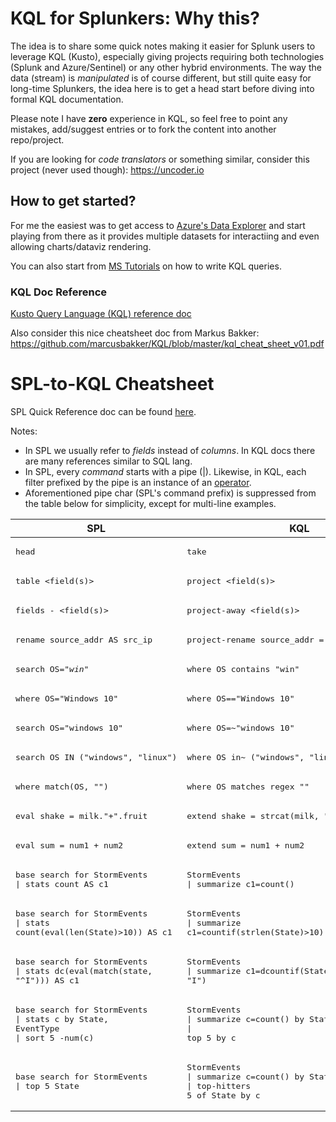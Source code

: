 # KQL for Splunkers: Why this?
The idea is to share some quick notes making it easier for Splunk users to leverage KQL (Kusto), especially giving projects requiring both technologies (Splunk and Azure/Sentinel) or any other hybrid environments. The way the data (stream) is _manipulated_ is of course different, but still quite easy for long-time Splunkers, the idea here is to get a head start before diving into formal KQL documentation.

Please note I have **zero** experience in KQL, so feel free to point any mistakes, add/suggest entries or to fork the content into another repo/project.

If you are looking for _code translators_ or something similar, consider this project (never used though): https://uncoder.io

## How to get started?
For me the easiest was to get access to [Azure's Data Explorer](https://dataexplorer.azure.com) and start playing from there as it provides multiple datasets for interactiing and even allowing charts/dataviz rendering.

You can also start from [MS Tutorials](https://docs.microsoft.com/en-us/azure/data-explorer/write-queries) on how to write KQL queries.

### KQL Doc Reference

[Kusto Query Language (KQL) reference doc](https://docs.microsoft.com/en-us/azure/data-explorer/kusto/query/)

Also consider this nice cheatsheet doc from Markus Bakker: https://github.com/marcusbakker/KQL/blob/master/kql_cheat_sheet_v01.pdf

# SPL-to-KQL Cheatsheet
SPL Quick Reference doc can be found [here](https://docs.splunk.com/Documentation/Splunk/8.1.0/SearchReference/ListOfSearchCommands).

Notes:
* In SPL we usually refer to _fields_ instead of _columns_. In KQL docs there are many references similar to SQL lang.
* In SPL, every _command_ starts with a pipe (|). Likewise, in KQL, each filter prefixed by the pipe is an instance of an [operator](https://docs.microsoft.com/en-us/azure/data-explorer/kusto/query/queries).
* Aforementioned pipe char (SPL's command prefix) is suppressed from the table below for simplicity, except for multi-line examples.

| SPL | KQL | Remarks |  Ref/Doc |
| --- | --- | --- | --- |
|<pre>head <n></pre> | <pre>take <n></pre> | `limit` is a synonym. Consider sorting for consitency (SPL's head/tail). | [Doc](https://docs.microsoft.com/en-us/azure/data-explorer/kusto/query/takeoperator)
|<pre>table <field(s)></pre> | <pre>project <field(s)></pre> | Multiple columns are separated by comma (,). | [Doc](https://docs.microsoft.com/en-us/azure/data-explorer/kusto/query/projectoperator)
|<pre>fields - <field(s)></pre> | <pre>project-away <field(s)></pre> | Also consider [`project-keep`](https://docs.microsoft.com/en-us/azure/data-explorer/kusto/query/project-keep-operator). | [Doc](https://docs.microsoft.com/en-us/azure/data-explorer/kusto/query/projectawayoperator)
|<pre>rename source_addr AS src_ip</pre> | <pre>project-rename source_addr = src_ip</pre> | I haven't figured out how to use wildcards. Also check [this](https://docs.microsoft.com/en-us/azure/data-explorer/kusto/management/rename-column#rename-columns). | [Doc](https://docs.microsoft.com/en-us/azure/data-explorer/kusto/query/projectrenameoperator)
|<pre>search OS="*win*"</pre>| <pre>where OS contains "win"</pre> | Also consider [`search`](https://docs.microsoft.com/en-us/azure/data-explorer/kusto/query/searchoperator). | [Doc](https://docs.microsoft.com/en-us/azure/data-explorer/kusto/query/whereoperator)
|<pre>where OS="Windows 10"</pre>| <pre>where OS=="Windows 10"</pre> | Case sensitive 
|<pre>search OS="windows 10"</pre>| <pre>where OS=~"windows 10"</pre> | Case insensitive 
|<pre>search OS IN ("windows", "linux")</pre>| <pre>where OS in~ ("windows", "linux")</pre> | Case insensitive full-match (implied OR operation)
|<pre>where match(OS, "<regex>")</pre>| <pre>where OS matches regex "<regex>"</pre> | Complies with re2 https://github.com/google/re2/wiki/Syntax
|<pre>eval shake = milk."+".fruit</pre>| <pre>extend shake = strcat(milk, "+", fruit)</pre> | Many more string operators [here](https://docs.microsoft.com/en-us/azure/data-explorer/kusto/query/datatypes-string-operators) | [Doc](https://docs.microsoft.com/en-us/azure/data-explorer/kusto/query/extendoperator)
|<pre>eval sum = num1 + num2</pre>| <pre>extend sum = num1 + num2</pre> | Also consider understanding [`let`](https://docs.microsoft.com/en-us/azure/data-explorer/kusto/query/letstatement) statement
|<pre>base search for StormEvents<br>\| stats count AS c1</pre>| <pre>StormEvents<br>\| summarize c1=count()</pre>| Also consider [`count`](https://docs.microsoft.com/en-us/azure/data-explorer/kusto/query/countoperator) operator. Similar use for distinct counting with [`dcount`](https://docs.microsoft.com/en-us/azure/data-explorer/kusto/query/dcount-aggfunction)| [Doc](https://docs.microsoft.com/en-us/azure/data-explorer/kusto/query/count-aggfunction)
|<pre>base search for StormEvents<br>\| stats count(eval(len(State)>10)) AS c1</pre>| <pre>StormEvents<br>\| summarize c1=countif(strlen(State)>10)</pre>| Also consider [`count`](https://docs.microsoft.com/en-us/azure/data-explorer/kusto/query/countoperator) operator| [Doc](https://docs.microsoft.com/en-us/azure/data-explorer/kusto/query/countif-aggfunction)
|<pre>base search for StormEvents<br>\| stats dc(eval(match(state, "^I"))) AS c1</pre>| <pre>StormEvents<br>\| summarize c1=dcountif(State, State startwith "I")</pre>| Also consider [`count`](https://docs.microsoft.com/en-us/azure/data-explorer/kusto/query/countoperator) operator| [Doc](https://docs.microsoft.com/en-us/azure/data-explorer/kusto/query/dcountif-aggfunction)
|<pre>base search for StormEvents<br>\| stats c by State, EventType<br>\| sort 5 -num(c)</pre>| <pre>StormEvents<br>\| summarize c=count() by State, EventType<br>\| top 5 by c</pre>| KQL's [`top`](https://docs.microsoft.com/en-us/azure/data-explorer/kusto/query/topoperator) behaves differently (_EventType_ is kept in the output) rather than SPL's transformation [`top`](https://docs.splunk.com/Documentation/Splunk/6.5.0/SearchReference/Top) (see below)| [Doc](https://docs.microsoft.com/en-us/azure/data-explorer/kusto/query/topoperator)
|<pre>base search for StormEvents<br>\| top 5 State</pre>| <pre>StormEvents<br>\| summarize c=count() by State<br>\| top-hitters 5 of State by c</pre>| A combination of `summarize`, `sort` and `take` is also possible here | [Doc](https://docs.microsoft.com/en-us/azure/data-explorer/kusto/query/tophittersoperator)


